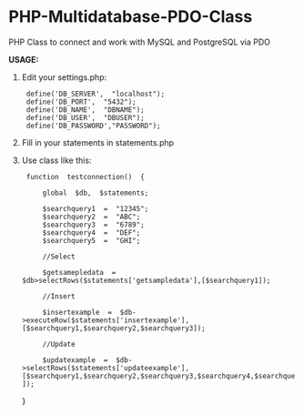 # PHP-Multidatabase-PDO-Class
PHP Class to connect and work with MySQL and PostgreSQL via PDO

**USAGE:**
1. Edit your settings.php:

	    define('DB_SERVER',  "localhost");
	    define('DB_PORT',  "5432");
	    define('DB_NAME',  "DBNAME");
	    define('DB_USER',  "DBUSER");
	    define('DB_PASSWORD',"PASSWORD");

2. Fill in your statements in statements.php

3. Use class like this:

	    function  testconnection()  {

			global  $db,  $statements;

			$searchquery1  =  "12345";
			$searchquery2  =  "ABC";
			$searchquery3  =  "6789";
			$searchquery4  =  "DEF";
			$searchquery5  =  "GHI";

			//Select

			$getsamepledata  =  $db>selectRows($statements['getsampledata'],[$searchquery1]);

			//Insert

			$insertexample  =  $db->executeRow($statements['insertexample'],[$searchquery1,$searchquery2,$searchquery3]);

			//Update

			$updatexample  =  $db->selectRows($statements['updateexample'],[$searchquery1,$searchquery2,$searchquery3,$searchquery4,$searchquery5  ]);

  

	}



